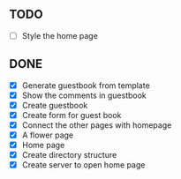 ## TODO

  - [ ] Style the home page

## DONE

  - [x] Generate guestbook from template
  - [x] Show the comments in guestbook
  - [x] Create guestbook
  - [x] Create form for guest book
  - [x] Connect the other pages with homepage
  - [x] A flower page
  - [x] Home page
  - [x] Create directory structure
  - [x] Create server to open home page
